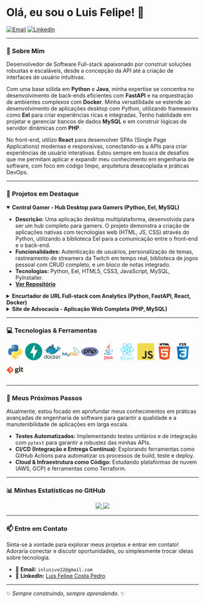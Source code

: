 # Olá, eu sou o Luis Felipe! 👋

<p align="left">
  <a href="mailto:inlusive22@gmail.com"><img src="https://img.shields.io/badge/-Email-D14836?style=flat-square&logo=Gmail&logoColor=white" alt="Email"></a>
  <a href="https://www.linkedin.com/in/luis-felipe-costa-pedro" target="_blank"><img src="https://img.shields.io/badge/-LinkedIn-blue?style=flat-square&logo=Linkedin&logoColor=white" alt="LinkedIn"></a>
</p>

---

### 🚀 Sobre Mim

Desenvolvedor de Software Full-stack apaixonado por construir soluções robustas e escaláveis, desde a concepção da API até a criação de interfaces de usuário intuitivas.

Com uma base sólida em **Python** e **Java**, minha expertise se concentra no desenvolvimento de back-ends eficientes com **FastAPI** e na orquestração de ambientes complexos com **Docker**. Minha versatilidade se estende ao desenvolvimento de aplicações desktop com Python, utilizando frameworks como **Eel** para criar experiências ricas e integradas. Tenho habilidade em projetar e gerenciar bancos de dados **MySQL** e em construir lógicas de servidor dinâmicas com **PHP**.

No front-end, utilizo **React** para desenvolver SPAs (Single Page Applications) modernas e responsivas, conectando-as a APIs para criar experiências de usuário interativas. Estou sempre em busca de desafios que me permitam aplicar e expandir meu conhecimento em engenharia de software, com foco em código limpo, arquitetura desacoplada e práticas DevOps.

---

### 🌟 Projetos em Destaque

<details open>
  <summary><strong>Central Gamer - Hub Desktop para Gamers (Python, Eel, MySQL)</strong></summary>
  
  - **Descrição:** Uma aplicação desktop multiplataforma, desenvolvida para ser um hub completo para gamers. O projeto demonstra a criação de aplicações nativas com tecnologias web (HTML, JS, CSS) através do Python, utilizando a biblioteca Eel para a comunicação entre o front-end e o back-end.
  - **Funcionalidades:** Autenticação de usuários, personalização de temas, rastreamento de streamers da Twitch em tempo real, biblioteca de jogos pessoal com CRUD completo, e um bloco de notas integrado.
  - **Tecnologias:** Python, Eel, HTML5, CSS3, JavaScript, MySQL, PyInstaller.
  - **[Ver Repositório](https://github.com/LuineDEV/central-gamer-desktop)**

</details>

<details>
  <summary><strong>Encurtador de URL Full-stack com Analytics (Python, FastAPI, React, Docker)</strong></summary>

  - **Descrição:** Uma aplicação web completa e containerizada que permite encurtar URLs, definir apelidos customizados e rastrear a quantidade de cliques em cada link. O projeto foi construído com uma arquitetura de microsserviços, com comunicação desacoplada entre o frontend, backend e banco de dados.
  - **Funcionalidades:** Geração de links curtos, apelidos personalizados, contagem de cliques, API RESTful completa com documentação Swagger.
  - **Tecnologias:** Python, FastAPI, React, SQLAlchemy, MySQL, Docker, Docker Compose, Nginx.
  - **[Ver Repositório](https://github.com/LuineDEV/url-encurtador-fullstack)**

</details>

<details>
  <summary><strong>Site de Advocacia - Aplicação Web Completa (PHP, MySQL)</strong></summary>

  - **Descrição:** Site institucional dinâmico com um sistema de autenticação de ponta a ponta.
  - **Funcionalidades:** Cadastro e login de usuários, área de cliente restrita, formulário de contato funcional, animações com JS, e design totalmente responsivo.
  - **Tecnologias:** PHP, MySQL, JavaScript, CSS3, HTML5.
  - **[Ver Repositório](https://github.com/LuineDEV/site-advocacia.php)**

</details>

---

### 💻 Tecnologias & Ferramentas

<p align="left">
  <a href="https://www.python.org" target="_blank" rel="noreferrer"><img src="https://raw.githubusercontent.com/devicons/devicon/master/icons/python/python-original.svg" alt="Python" width="45" height="45"/></a>
  <a href="https://fastapi.tiangolo.com/" target="_blank" rel="noreferrer"><img src="https://raw.githubusercontent.com/devicons/devicon/master/icons/fastapi/fastapi-original.svg" alt="FastAPI" width="45" height="45"/></a>
  <a href="https://www.docker.com/" target="_blank" rel="noreferrer"><img src="https://raw.githubusercontent.com/devicons/devicon/master/icons/docker/docker-original-wordmark.svg" alt="Docker" width="45" height="45"/></a>
  <a href="https://www.mysql.com/" target="_blank" rel="noreferrer"><img src="https://raw.githubusercontent.com/devicons/devicon/master/icons/mysql/mysql-original-wordmark.svg" alt="MySQL" width="45" height="45"/></a>
  <a href="https://www.php.net" target="_blank" rel="noreferrer"><img src="https://raw.githubusercontent.com/devicons/devicon/master/icons/php/php-original.svg" alt="PHP" width="45" height="45"/></a>
  <a href="https://www.java.com" target="_blank" rel="noreferrer"><img src="https://raw.githubusercontent.com/devicons/devicon/master/icons/java/java-original-wordmark.svg" alt="Java" width="45" height="45"/></a>
  <a href="https://reactjs.org/" target="_blank" rel="noreferrer"><img src="https://raw.githubusercontent.com/devicons/devicon/master/icons/react/react-original-wordmark.svg" alt="React" width="45" height="45"/></a>
  <a href="https://developer.mozilla.org/en-US/docs/Web/JavaScript" target="_blank" rel="noreferrer"><img src="https://raw.githubusercontent.com/devicons/devicon/master/icons/javascript/javascript-original.svg" alt="JavaScript" width="45" height="45"/></a>
  <a href="https://www.w3.org/html/" target="_blank" rel="noreferrer"><img src="https://raw.githubusercontent.com/devicons/devicon/master/icons/html5/html5-original-wordmark.svg" alt="HTML5" width="45" height="45"/></a>
  <a href="https://www.w3.org/Style/CSS/Overview.en.html" target="_blank" rel="noreferrer"><img src="https://raw.githubusercontent.com/devicons/devicon/master/icons/css3/css3-original-wordmark.svg" alt="CSS3" width="45" height="45"/></a>
  <a href="https://git-scm.com/" target="_blank" rel="noreferrer"><img src="https://raw.githubusercontent.com/devicons/devicon/master/icons/git/git-original-wordmark.svg" alt="Git" width="45" height="45"/></a>
</p>

---

### 🌱 Meus Próximos Passos

Atualmente, estou focado em aprofundar meus conhecimentos em práticas avançadas de engenharia de software para garantir a qualidade e a manutenibilidade de aplicações em larga escala.
- **Testes Automatizados:** Implementando testes unitários e de integração com `pytest` para garantir a robustez das minhas APIs.
- **CI/CD (Integração e Entrega Contínua):** Explorando ferramentas como GitHub Actions para automatizar os processos de build, teste e deploy.
- **Cloud & Infraestrutura como Código:** Estudando plataformas de nuvem (AWS, GCP) e ferramentas como Terraform.

---

### 📊 Minhas Estatísticas no GitHub

<p align="center">
  <a href="https://github.com/LuineDEV">
    <img height="180em" src="https://github-readme-stats.vercel.app/api?username=LuineDEV&show_icons=true&theme=tokyonight&include_all_commits=true&count_private=true&cache_seconds=3600"/>
    <img height="180em" src="https://github-readme-stats.vercel.app/api/top-langs/?username=LuineDEV&layout=compact&langs_count=7&theme=tokyonight&cache_seconds=3600"/>
  </a>
</p>

---

### 📫 Entre em Contato

Sinta-se à vontade para explorar meus projetos e entrar em contato! Adoraria conectar e discutir oportunidades, ou simplesmente trocar ideias sobre tecnologia.

-   📧 **Email:** `inlusive22@gmail.com`
-   🔗 **LinkedIn:** [Luis Felipe Costa Pedro](https://www.linkedin.com/in/luis-felipe-costa-pedro)

---

✨ *Sempre construindo, sempre aprendendo.* ✨
